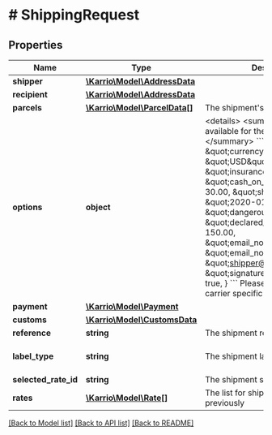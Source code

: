 # # ShippingRequest

## Properties

Name | Type | Description | Notes
------------ | ------------- | ------------- | -------------
**shipper** | [**\Karrio\Model\AddressData**](AddressData.md) |  |
**recipient** | [**\Karrio\Model\AddressData**](AddressData.md) |  |
**parcels** | [**\Karrio\Model\ParcelData[]**](ParcelData.md) | The shipment&#39;s parcels |
**options** | **object** | &lt;details&gt; &lt;summary&gt;The options available for the shipment.&lt;/summary&gt;  &#x60;&#x60;&#x60; {     \&quot;currency\&quot;: \&quot;USD\&quot;,     \&quot;insurance\&quot;: 100.00,     \&quot;cash_on_delivery\&quot;: 30.00,     \&quot;shipment_date\&quot;: \&quot;2020-01-01\&quot;,     \&quot;dangerous_good\&quot;: true,     \&quot;declared_value\&quot;: 150.00,     \&quot;email_notification\&quot;: true,     \&quot;email_notification_to\&quot;: \&quot;shipper@mail.com\&quot;,     \&quot;signature_confirmation\&quot;: true, } &#x60;&#x60;&#x60;  Please check the docs for carrier specific options. &lt;/details&gt; | [optional]
**payment** | [**\Karrio\Model\Payment**](Payment.md) |  | [optional]
**customs** | [**\Karrio\Model\CustomsData**](CustomsData.md) |  | [optional]
**reference** | **string** | The shipment reference | [optional]
**label_type** | **string** | The shipment label file type. | [optional] [default to 'PDF']
**selected_rate_id** | **string** | The shipment selected rate. |
**rates** | [**\Karrio\Model\Rate[]**](Rate.md) | The list for shipment rates fetched previously |

[[Back to Model list]](../../README.md#models) [[Back to API list]](../../README.md#endpoints) [[Back to README]](../../README.md)
